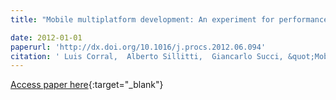 ```yaml
---
title: "Mobile multiplatform development: An experiment for performance analysis"

date: 2012-01-01
paperurl: 'http://dx.doi.org/10.1016/j.procs.2012.06.094'
citation: ' Luis Corral,  Alberto Sillitti,  Giancarlo Succi, &quot;Mobile multiplatform development: An experiment for performance analysis.&quot;, 2012.'
---
```

[Access paper here](http://dx.doi.org/10.1016/j.procs.2012.06.094){:target="_blank"}
